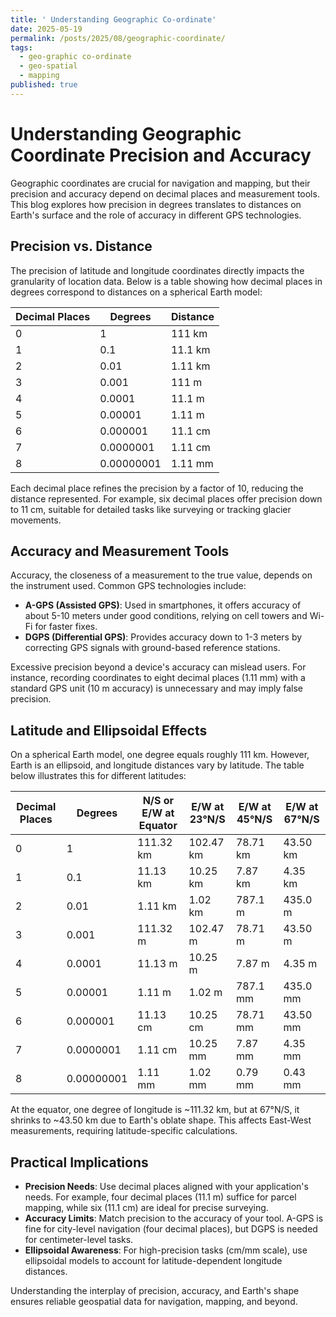```yaml
---
title: ' Understanding Geographic Co-ordinate'
date: 2025-05-19
permalink: /posts/2025/08/geographic-coordinate/
tags:
  - geo-graphic co-ordinate
  - geo-spatial
  - mapping
published: true
---
```



# Understanding Geographic Coordinate Precision and Accuracy

Geographic coordinates are crucial for navigation and mapping, but their precision and accuracy depend on decimal places and measurement tools. This blog explores how precision in degrees translates to distances on Earth's surface and the role of accuracy in different GPS technologies.

## Precision vs. Distance

The precision of latitude and longitude coordinates directly impacts the granularity of location data. Below is a table showing how decimal places in degrees correspond to distances on a spherical Earth model:

| Decimal Places | Degrees    | Distance   |
|----------------|------------|------------|
| 0              | 1          | 111 km     |
| 1              | 0.1        | 11.1 km    |
| 2              | 0.01       | 1.11 km    |
| 3              | 0.001      | 111 m      |
| 4              | 0.0001     | 11.1 m     |
| 5              | 0.00001    | 1.11 m     |
| 6              | 0.000001   | 11.1 cm    |
| 7              | 0.0000001  | 1.11 cm    |
| 8              | 0.00000001 | 1.11 mm    |

Each decimal place refines the precision by a factor of 10, reducing the distance represented. For example, six decimal places offer precision down to 11 cm, suitable for detailed tasks like surveying or tracking glacier movements.

## Accuracy and Measurement Tools

Accuracy, the closeness of a measurement to the true value, depends on the instrument used. Common GPS technologies include:

- **A-GPS (Assisted GPS)**: Used in smartphones, it offers accuracy of about 5-10 meters under good conditions, relying on cell towers and Wi-Fi for faster fixes.
- **DGPS (Differential GPS)**: Provides accuracy down to 1-3 meters by correcting GPS signals with ground-based reference stations.

Excessive precision beyond a device's accuracy can mislead users. For instance, recording coordinates to eight decimal places (1.11 mm) with a standard GPS unit (10 m accuracy) is unnecessary and may imply false precision.

## Latitude and Ellipsoidal Effects

On a spherical Earth model, one degree equals roughly 111 km. However, Earth is an ellipsoid, and longitude distances vary by latitude. The table below illustrates this for different latitudes:

| Decimal Places | Degrees    | N/S or E/W at Equator | E/W at 23°N/S | E/W at 45°N/S | E/W at 67°N/S |
|----------------|------------|-----------------------|---------------|---------------|---------------|
| 0              | 1          | 111.32 km             | 102.47 km     | 78.71 km      | 43.50 km      |
| 1              | 0.1        | 11.13 km              | 10.25 km      | 7.87 km       | 4.35 km       |
| 2              | 0.01       | 1.11 km               | 1.02 km       | 787.1 m       | 435.0 m       |
| 3              | 0.001      | 111.32 m              | 102.47 m      | 78.71 m       | 43.50 m       |
| 4              | 0.0001     | 11.13 m               | 10.25 m       | 7.87 m        | 4.35 m        |
| 5              | 0.00001    | 1.11 m                | 1.02 m        | 787.1 mm      | 435.0 mm      |
| 6              | 0.000001   | 11.13 cm              | 10.25 cm      | 78.71 mm      | 43.50 mm      |
| 7              | 0.0000001  | 1.11 cm               | 10.25 mm      | 7.87 mm       | 4.35 mm       |
| 8              | 0.00000001 | 1.11 mm               | 1.02 mm       | 0.79 mm       | 0.43 mm       |

At the equator, one degree of longitude is ~111.32 km, but at 67°N/S, it shrinks to ~43.50 km due to Earth's oblate shape. This affects East-West measurements, requiring latitude-specific calculations.

## Practical Implications

- **Precision Needs**: Use decimal places aligned with your application's needs. For example, four decimal places (11.1 m) suffice for parcel mapping, while six (11.1 cm) are ideal for precise surveying.
- **Accuracy Limits**: Match precision to the accuracy of your tool. A-GPS is fine for city-level navigation (four decimal places), but DGPS is needed for centimeter-level tasks.
- **Ellipsoidal Awareness**: For high-precision tasks (cm/mm scale), use ellipsoidal models to account for latitude-dependent longitude distances.

Understanding the interplay of precision, accuracy, and Earth's shape ensures reliable geospatial data for navigation, mapping, and beyond.


